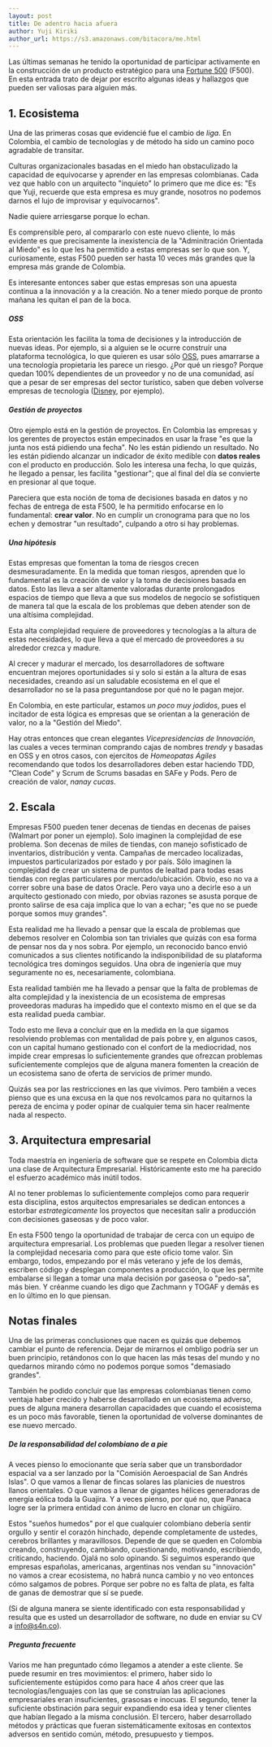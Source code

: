 ```yaml
---
layout: post
title: De adentro hacia afuera
author: Yuji Kiriki
author_url: https://s3.amazonaws.com/bitacora/me.html
---
```


Las últimas semanas he tenido la oportunidad de participar activamente en la construcción de un producto estratégico para una [Fortune 500](http://beta.fortune.com/fortune500/) (F500). En esta entrada trato de dejar por escrito algunas ideas y hallazgos que pueden ser valiosas para alguien más.

## 1. Ecosistema
Una de las primeras cosas que evidencié fue el cambio de _liga_. En Colombia, el cambio de tecnologías y de método ha sido un camino poco agradable de transitar.

Culturas organizacionales basadas en el miedo han obstaculizado la capacidad de equivocarse y aprender en las empresas colombianas. Cada vez que hablo con un arquitecto "inquieto" lo primero que me dice es: "Es que Yuji, recuerde que esta empresa es muy grande, nosotros no podemos darnos el lujo de improvisar y equivocarnos".

Nadie quiere arriesgarse porque lo echan. 

Es comprensible pero, al compararlo con este nuevo cliente, lo más evidente es que precisamente la inexistencia de la "Adminitración Orientada al Miedo" es lo que les ha permitido a estas empresas ser lo que son. Y, curiosamente, estas F500 pueden ser hasta 10 veces más grandes que la empresa más grande de Colombia.

Es interesante entonces saber que estas empresas son una apuesta continua a la innovación y a la creación. No a tener miedo porque de pronto mañana les quitan el pan de la boca.

##### OSS
Esta orientación les facilita la toma de decisiones y la introducción de nuevas ideas. Por ejemplo, si a alguien se le ocurre construír una plataforma tecnológica, lo que quieren es usar sólo [OSS](https://en.wikipedia.org/wiki/Open-source_software), pues amarrarse a una tecnología propietaria les parece un riesgo. ¿Por qué un riesgo? Porque quedan 100% dependientes de un proveedor y no de una comunidad, así que a pesar de ser empresas del sector turístico, saben que deben volverse empresas de tecnología ([Disney](https://github.com/disney), por ejemplo).

##### Gestión de proyectos
Otro ejemplo está en la gestión de proyectos. En Colombia las empresas y los gerentes de proyectos están empecinados en usar la frase "es que la junta nos está pidiendo una fecha". No les están pidiendo un resultado. No les están pidiendo alcanzar un indicador de éxito medible con **datos reales** con el producto en producción. Solo les interesa una fecha, lo que quizás, he llegado a pensar, les facilita "gestionar"; que al final del día se convierte en presionar al que toque.

Pareciera que esta noción de toma de decisiones basada en datos y no fechas de entrega de esta F500, le ha permitido enfocarse en lo fundamental: **crear valor**. No en cumplir un cronograma para que no los echen y demostrar "un resultado", culpando a otro si hay problemas. 

##### Una hipótesis
Estas empresas que fomentan la toma de riesgos crecen desmesuradamente. En la medida que toman riesgos, aprenden que lo fundamental es la creación de valor y la toma de decisiones basada en datos. Esto las lleva a ser altamente valoradas durante prolongados espacios de tiempo que lleva a que sus modelos de negocio se sofistiquen de manera tal que la escala de los problemas que deben atender son de una altísima complejidad. 

Esta alta complejidad requiere de proveedores y tecnologías a la altura de estas necesidades, lo que lleva a que el mercado de proveedores a su alrededor crezca y madure. 

Al crecer y madurar el mercado, los desarrolladores de software encuentran mejores oportunidades si y solo si están a la altura de esas necesidades, creando así un saludable ecosistema en el que el desarrollador no se la pasa preguntandose por qué no le pagan mejor.

En Colombia, en este particular, estamos _un poco muy jodidos_, pues el incitador de esta lógica es empresas que se orientan a la generación de valor, no a la "Gestión del Miedo".

Hay otras entonces que crean elegantes _Vicepresidencias de Innovación_, las cuales a veces terminan comprando cajas de nombres _trendy_ y basadas en OSS y en otros casos, con ejercitos de _Homeopatas Ágiles_ recomendando que todos los desarrolladores deben estar haciendo TDD, "Clean Code" y Scrum de Scrums basadas en SAFe y Pods. Pero de creación de valor, _nanay cucas_.

## 2. Escala

Empresas F500 pueden tener decenas de tiendas en decenas de paises (Walmart por poner un ejemplo). Solo imaginen la complejidad de ese problema. Son decenas de miles de tiendas, con manejo sofisticado de inventarios, distribución y venta. Campañas de mercadeo localizadas, impuestos particularizados por estado y por país. Sólo imaginen la complejidad de crear un sistema de puntos de lealtad para todas esas tiendas con reglas particulares por mercado/ubicación. Obvio, eso no va a correr sobre una base de datos Oracle. Pero vaya uno a decirle eso a un arquitecto gestionado con miedo, por obvias razones se asusta porque de pronto salirse de esa caja implica que lo van a echar; "es que no se puede porque somos muy grandes".

Esta realidad me ha llevado a pensar que la escala de problemas que debemos resolver en Colombia son tan triviales que quizás con esa forma de pensar nos da y nos sobra. Por ejemplo, un reconocido banco envió comunicados a sus clientes notificando la indisponibilidad de su plataforma tecnológica tres domingos seguidos. Una obra de ingeniería que muy seguramente no es, necesariamente, colombiana.

Esta realidad también me ha llevado a pensar que la falta de problemas de alta complejidad y la inexistencia de un ecosistema de empresas proveedoras maduras ha impedido que el contexto mismo en el que se da esta realidad pueda cambiar.

Todo esto me lleva a concluir que en la medida en la que sigamos resolviendo problemas con mentalidad de país pobre y, en algunos casos, con un capital humano gestionado con el confort de la mediocridad, nos impide crear empresas lo suficientemente grandes que ofrezcan problemas suficientemente complejos que de alguna manera fomenten la creación de un ecosistema sano de oferta de servicios de primer mundo.

Quizás sea por las restricciones en las que vivimos. Pero también a veces pienso que es una excusa en la que nos revolcamos para no quitarnos la pereza de encima y poder opinar de cualquier tema sin hacer realmente nada al respecto.

## 3. Arquitectura empresarial

Toda maestría en ingeniería de software que se respete en Colombia dicta una clase de Arquitectura Empresarial. Históricamente esto me ha parecido el esfuerzo académico más inútil todos.

Al no tener problemas lo suficientemente complejos como para requerir esta disciplina, estos arquitectos empresariales se dedican entonces a estorbar _estrategicamente_ los proyectos que necesitan salir a producción con decisiones gaseosas y de poco valor.

En esta F500 tengo la oportunidad de trabajar de cerca con un equipo de arquitectura empresarial. Los problemas que pueden llegar a resolver tienen la complejidad necesaria como para que este oficio tome valor.
Sin embargo, todos, empezando por el más veterano y jefe de los demás, escriben código y desplegan componentes a producción, lo que les permite embalarse si llegan a tomar una mala decisión por gaseosa o "pedo-sa", más bien. Y créanme cuando les digo que Zachmann y TOGAF y demás es en lo último en lo que piensan.

## Notas finales

Una de las primeras conclusiones que nacen es quizás que debemos cambiar el punto de referencia. Dejar de mirarnos el ombligo podría ser un buen principio, retándonos con lo que hacen las más tesas del mundo y no quedarnos mirando cómo no podemos porque somos "demasiado grandes".

También he podido concluir que las empresas colombianas tienen como ventaja haber crecido y haberse desarrollado en un ecosistema adverso, pues de alguna manera desarrollan capacidades que cuando el ecosistema es un poco más favorable, tienen la oportunidad de volverse dominantes de ese nuevo mercado.

##### De la responsabilidad del colombiano de a pie
A veces pienso lo emocionante que sería saber que un transbordador espacial va a ser lanzado por la "Comisión Aeroespacial de San Andrés Islas". O que vamos a llenar de fincas solares las planicies de nuestros llanos orientales. O que vamos a llenar de gigantes hélices generadoras de energía eólica toda la Guajira. Y a veces pienso, por qué no, que Panaca logre ser la primera entidad con ánimo de lucro en clonar un chigüiro.

Estos "sueños humedos" por el que cualquier colombiano debería sentir orgullo y sentir el corazón hinchado, depende completamente de ustedes, cerebros brillantes y maravillosos. Depende de que se queden en Colombia creando, construyendo, cambiando, cuestionando, motivando, escribiendo, criticando, haciendo. Ojalá no solo opinando. Si seguimos esperando que empresas españolas, americanas, argentinas nos vendan su "innovación" no vamos a crear ecosistema, no habrá nunca cambio y no veo entonces cómo salgamos de pobres. Porque ser pobre no es falta de plata, es falta de ganas de demostrar que sí se puede.

(Si de alguna manera se siente identificado con esta responsabilidad y resulta que es usted un desarrollador de software, no dude en enviar su CV a info@s4n.co).

##### Pregunta frecuente

Varios me han preguntado cómo llegamos a atender a este cliente. Se puede resumir en tres movimientos: el primero, haber sido lo suficientemente estúpidos como para hace 4 años creer que las tecnologías/lenguajes con las que se construían las aplicaciones empresariales eran insuficientes, grasosas e inocuas. El segundo, tener la suficiente obstinación para seguir expandiendo esa idea y tener clientes que habían llegado a la misma conclusión. El tercero, haber desarrollado métodos y prácticas que fueran sistemáticamente exitosas en contextos adversos en sentido común, método, presupuesto y tiempos.
